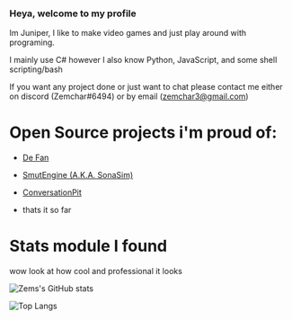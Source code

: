 ### Heya, welcome to my profile

Im Juniper, I like to make video games and just play around with programing.

I mainly use C# however I also know Python, JavaScript, and some shell scripting/bash

If you want any project done or just want to chat please contact me either on discord (Zemchar#6494) or by email (zemchar3@gmail.com)

# Open Source projects i'm proud of:
- [De Fan](https://github.com/Zemchar/De-Fan) 
- [SmutEngine (A.K.A. SonaSim)](https://github.com/Zemchar/SmutEngine)
- [ConversationPit](https://github.com/Zemchar/ConversationPit)

- thats it so far

# Stats module I found

wow look at how cool and professional it looks 

![Zems's GitHub stats](https://github-readme-stats.vercel.app/api?username=Zemchar&show_icons=true&theme=chartreuse-dark&hide=stars,issues)

![Top Langs](https://github-readme-stats.vercel.app/api/top-langs/?username=Zemchar&theme=chartreuse-dark)
